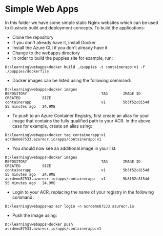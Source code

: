 # Simple Web Apps
In this folder we have some simple static Nginx websites which can be used to illustrate build and deployment concepts.
To build the applications:
* Clone the repository
* If you don't already have it, install Docker
* Install the Azure CLI if you don't already have it
* Change to the webapps directory
* In order to build the puppies site for example, run:
```shell
D:\learning\webapps>docker build ./puppies -t containerapp:v1 -f ./puppies/dockerfile
```
* Docker images can be listed using the following command:
```shell
D:\learning\webapps>docker images
REPOSITORY                                  TAG       IMAGE ID       CREATED          SIZE
containerapp                                v1        5b3f52c8154d   55 minutes ago   24.9MB
```
* To push to an Azure Container Registry, first create an alias for your image that contains the fully qualified path to your ACR. In the above case for example, create an alias using:
```shell
D:\learning\webapps>docker tag containerapp:v1 acrdemo87533.azurecr.io/apps/containerapp:v1
```
* You should now see an additional image in your list:
```shell
D:\learning\webapps>docker images
REPOSITORY                                  TAG       IMAGE ID       CREATED          SIZE
containerapp                                v1        5b3f52c8154d   55 minutes ago   24.9MB
acrdemo87533.azurecr.io/apps/containerapp   v1        5b3f52c8154d   55 minutes ago   24.9MB
```
* Login to your ACR, replacing the name of your registry in the following command:
```shell
D:\learning\webapps>az acr login -n acrdemo87533.azurecr.io
```
* Push the image using:
```shell
D:\learning\webapps>docker push acrdemo87533.azurecr.io/apps/containerapp:v1
```
